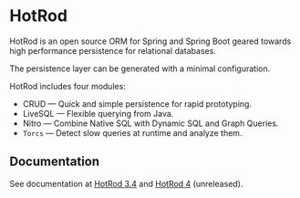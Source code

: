 # HotRod 

HotRod is an open source ORM for Spring and Spring Boot geared towards high performance persistence for relational databases.

The persistence layer can be generated with a minimal configuration.


HotRod includes four modules:
- CRUD &mdash; Quick and simple persistence for rapid prototyping.
- LiveSQL &mdash; Flexible querying from Java.
- Nitro &mdash; Combine Native SQL with Dynamic SQL and Graph Queries.
- `Torcs` &mdash; Detect slow queries at runtime and analyze them.

## Documentation

See documentation at [HotRod 3.4](./hotrod-project/docs/docs-3.4/README.md) and [HotRod 4](./hotrod-project/docs/docs-4/README.md) (unreleased).

